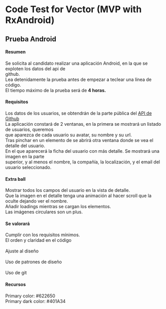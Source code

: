 # Code Test for Vector (MVP with RxAndroid)

## Prueba Android

#### Resumen

Se	solicita	al	candidato	realizar	una	aplicación	Android,	en	la	que	se	exploten	los	datos	del	api	de	
github. </br>
Lea	detenidamente	la	prueba	antes	de	empezar	a	teclear	una	línea	de	código.	</br>
El	tiempo	máximo	de	la	prueba	será	de	**4	horas.**	</br>

#### Requisitos

Los	datos	de	los	usuarios,	se	obtendrán	de	la	parte	pública	del	[API	de	Github](https://developer.github.com/v3/users/)	</br>
La	aplicación	constará	de	2	ventanas,	en	la	primera	se	mostrará	un	listado	de	usuarios,	queremos	
que	aparezca	de	cada	usuario	su	avatar,	su	nombre	y	su	url.	</br>
Tras	pinchar	en	un	elemento	de	se	abrirá	otra	ventana	donde	se	vea	el	detalle	del	usuario.	</br>
En	el	que	aparecerá	la	ficha	del	usuario	con	más	detalle.	Se	mostrará	una	imagen	en	la	parte	
superior,	y	al	menos	el	nombre,	la	compañía,	la	localización,	y	el	email	del	usuario	seleccionado.	

#### Extra ball

Mostrar	todos	los	campos	del	usuario	en	la	vista	de	detalle. </br>
Que	la	imagen	en	el	detalle	tenga	una	animación	al	hacer	scroll	que	la	oculte	dejando	ver	el	nombre.	</br>
Añadir	loadings	mientras	se	cargan	los	elementos.	</br>
Las	imágenes	circulares	son	un	plus.	</br>

#### Se valorará

Cumplir	con	los	requisitos	mínimos. </br>
El	orden	y	claridad	en	el	código </br>	
Ajuste	al	diseño </br>	
Uso	de	patrones	de	diseño </br>	
Uso	de	git </br>	

#### Recursos

Primary	color:	#622650	</br>
Primary	dark	color:	#401A34	
	
	
